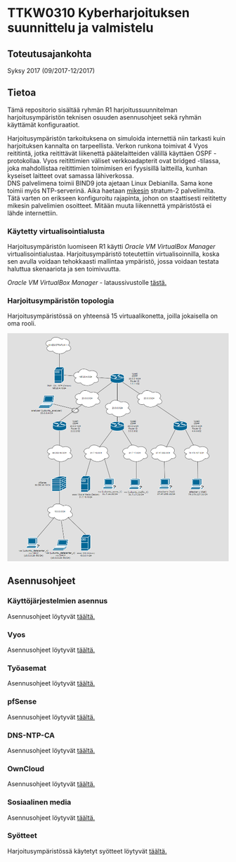 # TTKW0310 Kyberharjoituksen suunnittelu ja valmistelu
## Toteutusajankohta

Syksy 2017 (09/2017-12/2017)

## Tietoa

Tämä repositorio sisältää ryhmän R1 harjoitussuunnitelman harjoitusympäristön teknisen osuuden asennusohjeet sekä ryhmän käyttämät konfiguraatiot.

Harjoitusympäristön tarkoituksena on simuloida internettiä niin tarkasti kuin harjoituksen kannalta on tarpeellista. Verkon runkona toimivat 4 Vyos reititintä, jotka reitittävät liikenettä
päätelaitteiden välillä käyttäen OSPF -protokollaa. Vyos reitittimien väliset verkkoadapterit ovat bridged -tilassa, joka mahdollistaa
reitittimien toimimisen eri fyysisillä laitteilla, kunhan kyseiset laitteet ovat samassa lähiverkossa.   
DNS palvelimena toimii BIND9 jota ajetaan Linux Debianilla. Sama kone toimii myös NTP-serverinä. Aika haetaan 
[mikesin](http://www.mikes.fi/julkinen-ntp-palvelu) stratum-2 palvelimilta. Tätä varten on erikseen konfiguroitu rajapinta, johon
on staattisesti reititetty mikesin palvelimien osoitteet. Mitään muuta liikennettä ympäristöstä ei lähde internettiin.

### Käytetty virtualisointialusta

Harjoitusympäristön luomiseen R1 käytti *Oracle VM VirtualBox Manager* virtualisointialustaa. Harjoitusympäristö toteutettiin virtualisoinnilla, koska sen avulla voidaan tehokkaasti mallintaa ympäristö, jossa voidaan testata haluttua skenaariota ja sen toimivuutta.

*Oracle VM VirtualBox Manager* - lataussivustolle [tästä.](https://www.virtualbox.org/wiki/Downloads)

### Harjoitusympäristön topologia

Harjoitusympäristössä on yhteensä 15 virtuaalikonetta, joilla jokaisella on oma rooli.

![harjoituksen_topologia_v010_git](Dokumentointi/Kuvat/harjoituksen_topologia_v11.png)


## Asennusohjeet

### Käyttöjärjestelmien asennus

Asennusohjeet löytyvät [täältä.](/Dokumentointi/OS)

### Vyos

Asennusohjeet löytyvät [täältä.](/Dokumentointi/Vyos)

### Työasemat

Asennusohjeet löytyvät [täältä.](/Dokumentointi/Tyoasemat/)

### pfSense

Asennusohjeet löytyvät [täältä.](/Dokumentointi/pfSense)

### DNS-NTP-CA

Asennusohjeet löytyvät [täältä.](/Dokumentointi/DNS-NTP-CA)

### OwnCloud

Asennusohjeet löytyvät [täältä.](/Dokumentointi/OwnCloud)

### Sosiaalinen media

Asennusohjeet löytyvät [täältä.](/Dokumentointi/SoMe/)

### Syötteet

Harjoitusympäristössä käytetyt syötteet löytyvät [täältä.](/Dokumentointi/Syotteet)

